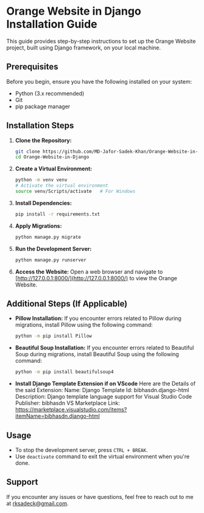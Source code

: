 # Orange Website in Django Installation Guide

This guide provides step-by-step instructions to set up the Orange Website project, built using Django framework, on your local machine.

## Prerequisites

Before you begin, ensure you have the following installed on your system:
- Python (3.x recommended)
- Git
- pip package manager

## Installation Steps

1. **Clone the Repository:**
   ```bash
   git clone https://github.com/MD-Jafor-Sadek-Khan/Orange-Website-in-Django.git
   cd Orange-Website-in-Django
   ```

2. **Create a Virtual Environment:**
   ```bash
   python -m venv venv
   # Activate the virtual environment
   source venv/Scripts/activate   # For Windows
   ```

3. **Install Dependencies:**
   ```bash
   pip install -r requirements.txt
   ```

4. **Apply Migrations:**
   ```bash
   python manage.py migrate
   ```

5. **Run the Development Server:**
   ```bash
   python manage.py runserver
   ```

6. **Access the Website:**
   Open a web browser and navigate to [http://127.0.0.1:8000/](http://127.0.0.1:8000/) to view the Orange Website.

## Additional Steps (If Applicable)

- **Pillow Installation:**
  If you encounter errors related to Pillow during migrations, install Pillow using the following command:
  ```bash
  python -m pip install Pillow
  ```

- **Beautiful Soup Installation:**
  If you encounter errors related to Beautiful Soup during migrations, install Beautiful Soup using the following command:
  ```bash
  python -m pip install beautifulsoup4
  ```

- **Install Django Template Extension if on VScode**
  Here are the Details of the said Extension:
   Name: Django Template
   Id: bibhasdn.django-html
   Description: Django template language support for Visual Studio Code
   Publisher: bibhasdn
   VS Marketplace Link: https://marketplace.visualstudio.com/items?itemName=bibhasdn.django-html

## Usage

- To stop the development server, press `CTRL + BREAK`.
- Use `deactivate` command to exit the virtual environment when you're done.

## Support

If you encounter any issues or have questions, feel free to reach out to me at [rksadeck@gmail.com](mailto:rksadeck@gmail.com).
